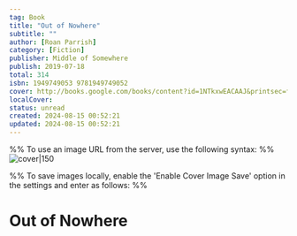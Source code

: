 ```yaml
---
tag: Book
title: "Out of Nowhere"
subtitle: ""
author: [Roan Parrish]
category: [Fiction]
publisher: Middle of Somewhere
publish: 2019-07-18
total: 314
isbn: 1949749053 9781949749052
cover: http://books.google.com/books/content?id=1NTkxwEACAAJ&printsec=frontcover&img=1&zoom=1&source=gbs_api
localCover: 
status: unread
created: 2024-08-15 00:52:21
updated: 2024-08-15 00:52:21
---
```


%% To use an image URL from the server, use the following syntax: %%
![cover|150](http://books.google.com/books/content?id=1NTkxwEACAAJ&printsec=frontcover&img=1&zoom=1&source=gbs_api)

%% To save images locally, enable the 'Enable Cover Image Save' option in the settings and enter as follows: %%


# Out of Nowhere